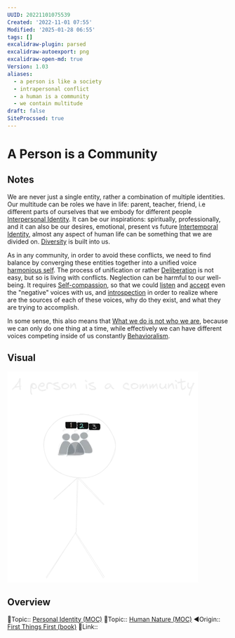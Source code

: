 ```yaml
---
UUID: 20221101075539
Created: '2022-11-01 07:55'
Modified: '2025-01-28 06:55'
tags: []
excalidraw-plugin: parsed
excalidraw-autoexport: png
excalidraw-open-md: true
Version: 1.03
aliases:
  - a person is like a society
  - intrapersonal conflict
  - a human is a community
  - we contain multitude
draft: false
SiteProcssed: true
---
```


# A Person is a Community

## Notes

We are never just a single entity, rather a combination of multiple identities. Our multitude can be roles we have in life: parent, teacher, friend, i.e different parts of ourselves that we embody for different people [Interpersonal Identity](/notes/interpersonal-identity.md). It can be our inspirations: spiritually, professionally, and it can also be our desires, emotional, present vs future [Intertemporal Identity](/notes/intertemporal-identity.md), almost any aspect of human life can be something that we are divided on. [Diversity](/notes/diversity.md) is built into us.

As in any community, in order to avoid these conflicts, we need to find balance by converging these entities together into a unified voice [harmonious self](/notes/harmonious-self.md).
The process of unification or rather [Deliberation](/notes/deliberation.md) is not easy, but so is living with conflicts. Neglection can be harmful to our well-being. It requires [Self-compassion](/notes/self-compassion.md), so that we could [listen](/notes/active-listening.md) and [accept](/notes/validation.md) even the "negative" voices with us, and [introspection](/notes/introspection.md) in order to realize where are the sources of each of these voices, why do they exist, and what they are trying to accomplish.

In some sense, this also means that [What we do is not who we are](/notes/cognitive-distancing.md), because we can only do one thing at a time, while effectively we can have different voices competing inside of us constantly [Behavioralism](/notes/behavioralism.md).
## Visual

![a person is a community.webp](/notes/a-person-is-a-community.webp)

## Overview
🔼Topic:: [Personal Identity (MOC)](/mocs/personal-identity-moc.md)
🔼Topic:: [Human Nature (MOC)](/mocs/human-nature-moc.md)
◀Origin:: [First Things First (book)](/books/first-things-first-book.md)
🔗Link::

